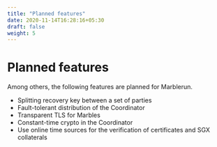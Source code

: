 ```yaml
---
title: "Planned features"
date: 2020-11-14T16:28:16+05:30
draft: false
weight: 5
---
```


# Planned features

Among others, the following features are planned for Marblerun.

* Splitting recovery key between a set of parties
* Fault-tolerant distribution of the Coordinator
* Transparent TLS for Marbles
* Constant-time crypto in the Coordinator
* Use online time sources for the verification of certificates and SGX collaterals
